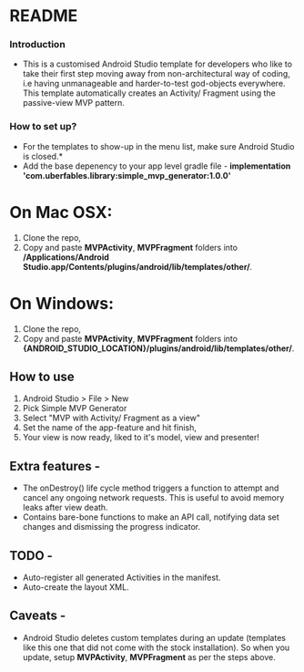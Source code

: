 # README #

### Introduction ###

* This is a customised Android Studio template for developers who like to take their first step moving away from non-architectural way of coding, i.e having unmanageable and harder-to-test god-objects everywhere. This template automatically creates an Activity/ Fragment using the passive-view MVP pattern.

### How to set up? ###

* For the templates to show-up in the menu list, make sure Android Studio is closed.* 
* Add the base depenency to your app level gradle file - 
**implementation 'com.uberfables.library:simple_mvp_generator:1.0.0'**

# On Mac OSX:

1. Clone the repo,
2. Copy and paste **MVPActivity**, **MVPFragment** folders into **/Applications/Android Studio.app/Contents/plugins/android/lib/templates/other/**.

# On Windows: 

1. Clone the repo,
2. Copy and paste **MVPActivity**, **MVPFragment** folders into **{ANDROID_STUDIO_LOCATION}/plugins/android/lib/templates/other/**.

## How to use ##

1. Android Studio > File > New
2. Pick Simple MVP Generator
3. Select "MVP with Activity/ Fragment as a view"
4. Set the name of the app-feature and hit finish,
5. Your view is now ready, liked to it's model, view and presenter!

## Extra features -

* The onDestroy() life cycle method triggers a function to attempt and cancel any ongoing network requests. This is useful to avoid memory leaks after view death.
* Contains bare-bone functions to make an API call, notifying data set changes and dismissing the progress indicator.

## TODO -

* Auto-register all generated Activities in the manifest.
* Auto-create the layout XML.

## Caveats - 

* Android Studio deletes custom templates during an update (templates like this one that did not come with the stock installation). So when you update, setup **MVPActivity**, **MVPFragment** as per the steps above.
